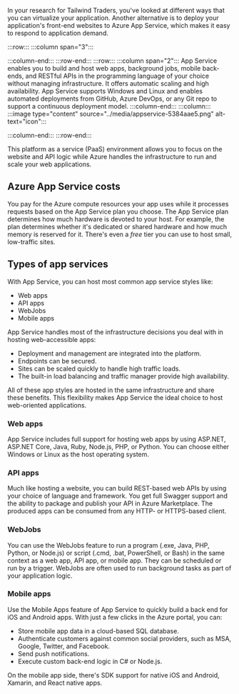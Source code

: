 In your research for Tailwind Traders, you've looked at different ways that you can virtualize your application. Another alternative is to deploy your application's front-end websites to Azure App Service, which makes it easy to respond to application demand.

:::row:::
  :::column span="3":::
    
  :::column-end:::
:::row-end:::
:::row:::
  :::column span="2":::
    App Service enables you to build and host web apps, background jobs, mobile back-ends, and RESTful APIs in the programming language of your choice without managing infrastructure. It offers automatic scaling and high availability. App Service supports Windows and Linux and enables automated deployments from GitHub, Azure DevOps, or any Git repo to support a continuous deployment model.
  :::column-end:::
  :::column:::
    :::image type="content" source="../media/appservice-5384aae5.png" alt-text="icon":::

  :::column-end:::
:::row-end:::


This platform as a service (PaaS) environment allows you to focus on the website and API logic while Azure handles the infrastructure to run and scale your web applications.

## Azure App Service costs

You pay for the Azure compute resources your app uses while it processes requests based on the App Service plan you choose. The App Service plan determines how much hardware is devoted to your host. For example, the plan determines whether it's dedicated or shared hardware and how much memory is reserved for it. There's even a *free* tier you can use to host small, low-traffic sites.

## Types of app services

With App Service, you can host most common app service styles like:

 -  Web apps
 -  API apps
 -  WebJobs
 -  Mobile apps

App Service handles most of the infrastructure decisions you deal with in hosting web-accessible apps:

 -  Deployment and management are integrated into the platform.
 -  Endpoints can be secured.
 -  Sites can be scaled quickly to handle high traffic loads.
 -  The built-in load balancing and traffic manager provide high availability.

All of these app styles are hosted in the same infrastructure and share these benefits. This flexibility makes App Service the ideal choice to host web-oriented applications.

### Web apps

App Service includes full support for hosting web apps by using ASP.NET, ASP.NET Core, Java, Ruby, Node.js, PHP, or Python. You can choose either Windows or Linux as the host operating system.

### API apps

Much like hosting a website, you can build REST-based web APIs by using your choice of language and framework. You get full Swagger support and the ability to package and publish your API in Azure Marketplace. The produced apps can be consumed from any HTTP- or HTTPS-based client.

### WebJobs

You can use the WebJobs feature to run a program (.exe, Java, PHP, Python, or Node.js) or script (.cmd, .bat, PowerShell, or Bash) in the same context as a web app, API app, or mobile app. They can be scheduled or run by a trigger. WebJobs are often used to run background tasks as part of your application logic.

### Mobile apps

Use the Mobile Apps feature of App Service to quickly build a back end for iOS and Android apps. With just a few clicks in the Azure portal, you can:

 -  Store mobile app data in a cloud-based SQL database.
 -  Authenticate customers against common social providers, such as MSA, Google, Twitter, and Facebook.
 -  Send push notifications.
 -  Execute custom back-end logic in C\# or Node.js.

On the mobile app side, there's SDK support for native iOS and Android, Xamarin, and React native apps.
